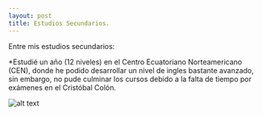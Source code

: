 ```yaml
---
layout: post
title: Estudios Secundarios.
---
```


Entre mis estudios secundarios:

*Estudié un año (12 niveles) en el Centro Ecuatoriano Norteamericano (CEN), donde he podido desarrollar un nivel de ingles bastante avanzado, sin embargo, no pude culminar los cursos debido a la falta de tiempo por exámenes en el Cristóbal Colón.

![alt text](https://media.licdn.com/dms/image/C4E0BAQE-ryitentzAg/company-logo_200_200/0?e=2159024400&v=beta&t=byacJge5CVkOufqfsXQ_lmB1FeDKtNTXhSFBzaMxdDI)
